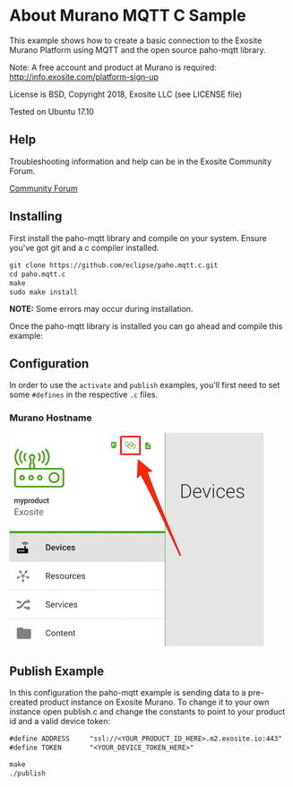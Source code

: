 # About Murano MQTT C Sample

This example shows how to create a basic connection to the Exosite Murano Platform using MQTT and the open source paho-mqtt library.

Note: A free account and product at Murano is required: http://info.exosite.com/platform-sign-up

License is BSD, Copyright 2018, Exosite LLC (see LICENSE file)

Tested on Ubuntu 17.10

## Help
Troubleshooting information and help can be in the Exosite Community Forum.

[Community Forum](https://community.exosite.com/)



## Installing

First install the paho-mqtt library and compile on your system. Ensure you've got git and a c compiler installed.

```
git clone https://github.com/eclipse/paho.mqtt.c.git
cd paho.mqtt.c
make
sudo make install
```

**NOTE:** Some errors may occur during installation.

Once the paho-mqtt library is installed you can go ahead and compile this example:

## Configuration

In order to use the `activate` and `publish` examples, you'll first need to set some `#defines` in the respective `.c` files.

### Murano Hostname

![Finding the Murano hostname](find-product-hostname.png)

## Publish Example

In this configuration the paho-mqtt example is sending data to a pre-created product instance on Exosite Murano. To change it to your own instance open publish.c and change the constants to point to your product id and a valid device token:

```
#define ADDRESS     "ssl://<YOUR_PRODUCT_ID_HERE>.m2.exosite.io:443"
#define TOKEN       "<YOUR_DEVICE_TOKEN_HERE>"
```


```
make
./publish
```
